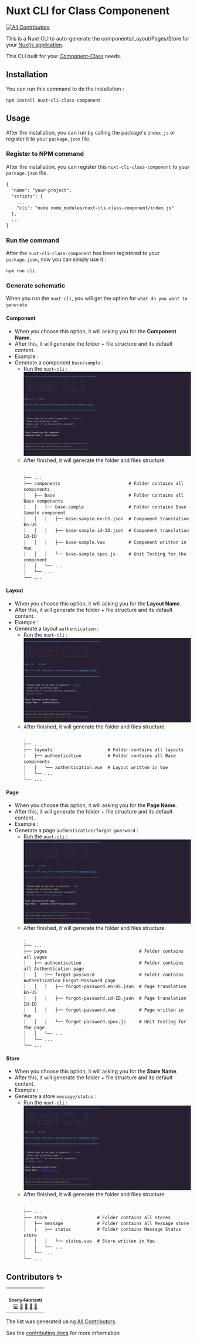 # Nuxt CLI for Class Componenent
<!-- ALL-CONTRIBUTORS-BADGE:START - Do not remove or modify this section -->
[![All Contributors](https://img.shields.io/badge/all_contributors-1-orange.svg?style=flat-square)](#contributors-)
<!-- ALL-CONTRIBUTORS-BADGE:END -->

This is a Nuxt CLI to auto-generate the components/Layout/Pages/Store for your [Nuxtjs application](https://nuxtjs.org/).

This CLI built for your [Component-Class](https://class-component.vuejs.org) needs.

## Installation

You can run this command to do the installation :

```
npm install nuxt-cli-class-component
```

## Usage

After the installation, you can run by calling the package's `index.js` or register it to your `package.json` file.

### Register to NPM command

After the installation, you can register this `nuxt-cli-class-component` to your `package.json` file.

```
{
  "name": "your-project",
  "scripts": {
    ...
    "cli": "node node_modules/nuxt-cli-class-component/index.js"
  },
  ...
}
```

### Run the command

After the `nuxt-cli-class-component` has been registered to your `package.json`, now you can simply use it :

```
npm run cli
```

### Generate schematic

When you run the `nuxt-cli`, you will get the option for `what do you want to generate`.

#### Component
- When you choose this option, it will asking you for the **Component Name**.
- After this, it will generate the folder + file structure and its default content.
- Example :
- Generate a component `base/sample` :
  - Run the `nuxt-cli` :
    ![Generate component](./documentation/img/01.%20Generate%20Component.png)
  - After finished, it will generate the folder and files structure.
    ```
    .
    ├── ...
    ├── components                          # Folder contains all components
    │   ├── base                            # Folder contains all Base components
    │   │   ├── base-sample                 # Folder contains Base Sample component
    │   │   │   ├── base-sample.en-US.json  # Component translation En-US
    │   │   │   ├── base-sample.id-ID.json  # Component translation Id-ID
    │   │   │   ├── base-sample.vue         # Component written in Vue
    │   │   │   └── base-sample.spec.js     # Unit Testing for the component
    │   │   └── ...
    │   └── ...
    └── ...
    ```

#### Layout
- When you choose this option, it will asking you for the **Layout Name**.
- After this, it will generate the folder + file structure and its default content.
- Example :
- Generate a layout `authentication` :
  - Run the `nuxt-cli` :
    ![Generate layout](./documentation/img/02.%20Generate%20Layout.png)
  - After finished, it will generate the folder and files structure.
    ```
    .
    ├── ...
    ├── layouts                     # Folder contains all layouts
    │   ├── authentication          # Folder contains all Base components
    │   │   └── authentication.vue  # Layout written in Vue
    │   └── ...
    └── ...
    ```

#### Page
- When you choose this option, it will asking you for the **Page Name**.
- After this, it will generate the folder + file structure and its default content.
- Example :
- Generate a page `authentication/forgot-password` :
  - Run the `nuxt-cli` :
    ![Generate page](./documentation/img/03.%20Generate%20Page.png)
  - After finished, it will generate the folder and files structure.
    ```
    .
    ├── ...
    ├── pages                                   # Folder contains all pages
    │   ├── authentication                      # Folder contains all Authentication page
    │   │   ├── forgot-password                 # Folder contains Authentication Forgot-Password page
    │   │   │   ├── forgot-password.en-US.json  # Page translation En-US
    │   │   │   ├── forgot-password.id-ID.json  # Page translation Id-ID
    │   │   │   ├── forgot-password.vue         # Page written in Vue
    │   │   │   └── forgot-password.spec.js     # Unit Testing for the page
    │   │   └── ...
    │   └── ...
    └── ...
    ```

#### Store
- When you choose this option, it will asking you for the **Store Name**.
- After this, it will generate the folder + file structure and its default content.
- Example :
- Generate a store `message/status` :
  - Run the `nuxt-cli` :
    ![Generate page](./documentation/img/04.%20Generate%20Store.png)
  - After finished, it will generate the folder and files structure.
    ```
    .
    ├── ...
    ├── store                   # Folder contains all stores
    │   ├── message             # Folder contains all Message store
    │   │   ├── status          # Folder contains Message Status store
    │   │   │   └── status.vue  # Store written in Vue
    │   │   └── ...
    │   └── ...
    └── ...
    ```

## Contributors ✨

<!-- ALL-CONTRIBUTORS-LIST:START - Do not remove or modify this section -->
<!-- prettier-ignore-start -->
<!-- markdownlint-disable -->
<table>
  <tr>
    <td align="center"><a href="https://www.linkedin.com/in/sherly-febrianti-4021a982/"><img src="https://avatars.githubusercontent.com/u/2855979?v=4?s=100" width="100px;" alt=""/><br /><sub><b>Sherly Febrianti</b></sub></a><br /><a href="https://github.com/Sherly Febrianti/Nuxt-CLI/commits?author=sherlyfebrianti96" title="Code">💻</a> <a href="#maintenance-sherlyfebrianti96" title="Maintenance">🚧</a> <a href="https://github.com/Sherly Febrianti/Nuxt-CLI/commits?author=sherlyfebrianti96" title="Documentation">📖</a> <a href="#question-sherlyfebrianti96" title="Answering Questions">💬</a> <a href="https://github.com/Sherly Febrianti/Nuxt-CLI/pulls?q=is%3Apr+reviewed-by%3Asherlyfebrianti96" title="Reviewed Pull Requests">👀</a></td>
  </tr>
</table>

<!-- markdownlint-restore -->
<!-- prettier-ignore-end -->

<!-- ALL-CONTRIBUTORS-LIST:END -->

The list was generated using [All Contributors](https://allcontributors.org/).

See the [contributing docs](https://allcontributors.org/docs/en/project/contribute) for more information
